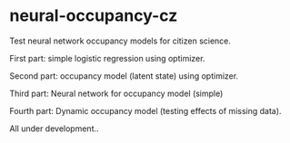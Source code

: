 # neural-occupancy-cz
Test neural network occupancy models for citizen science. 

First part: simple logistic regression using optimizer. 

Second part: occupancy model (latent state) using optimizer. 

Third part: Neural network for occupancy model (simple)

Fourth part: Dynamic occupancy model (testing effects of missing data).

All under development..
